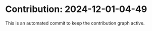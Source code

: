 # Contribution: 2024-12-01-04-49
This is an automated commit to keep the contribution graph active.
